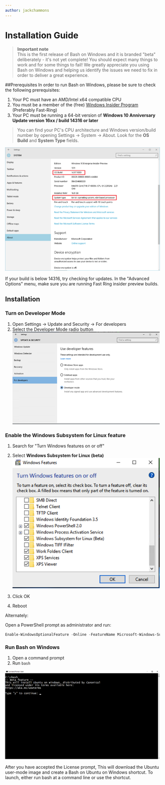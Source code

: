 ```yaml
---
author: jackchammons
---
```


# Installation Guide

> **Important note**  
> This is the first release of Bash on Windows and it is branded "beta" deliberately - it's not yet complete! 
> You should expect many things to work and for some things to fail! 
> We greatly appreciate you using Bash on Windows and helping us identify the issues we need to fix in order to deliver a great experience.

##Prerequisites
In order to run Bash on Windows, please be sure to check the following prerequisites:

1. Your PC must have an AMD/Intel x64 compatible CPU
2. You must be a member of the (free) [Windows Insider Program](http://insider.windows.com/) (Preferably Fast-Ring)
3. Your PC must be running a 64-bit version of **Windows 10 Anniversary Update version 16xx / build 14316 or later**
    
> You can find your PC's CPU architecture and Windows version/build number by opening 
> Settings -> System -> About. 
> Look for the **OS Build** and **System Type** fields.  

![](media/system.png) 

If your build is below 14316, try checking for updates.  In the "Advanced Options" menu, make sure you are running Fast Ring insider preview builds.

## Installation

### Turn on Developer Mode
1. Open Settings -> Update and Security -> For developers
2. Select the Developer Mode radio button  
  ![](media/updateAndSecurity.png)

### Enable the Windows Subsystem for Linux feature
1. Search for "Turn Windows features on or off"  
1. Select **Windows Subsystem for Linux (beta)**  
  ![](media/windowsFeatures.png)
  
1. Click OK
1. Reboot

Alternately:

Open a PowerShell prompt as administrator and run:

``` PowerShell
Enable-WindowsOptionalFeature -Online -FeatureName Microsoft-Windows-Subsystem-Linux
```

### Run Bash on Windows
1. Open a command prompt
1. Run `bash` 
  
  ![](media/bashShellInstall.png)
  
  After you have accepted the License prompt, This will download the Ubuntu user-mode image and create a Bash on Ubuntu on Windows shortcut.  To launch, either run bash at a command line or use the shortcut.

